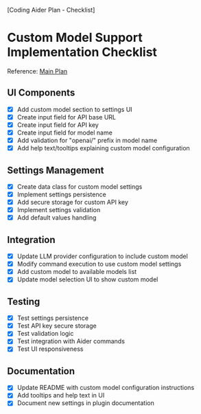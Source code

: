 [Coding Aider Plan - Checklist]

# Custom Model Support Implementation Checklist

Reference: [Main Plan](add_custom_model_support.md)

## UI Components
- [x] Add custom model section to settings UI
- [x] Create input field for API base URL
- [x] Create input field for API key
- [x] Create input field for model name
- [x] Add validation for "openai/" prefix in model name
- [x] Add help text/tooltips explaining custom model configuration

## Settings Management
- [x] Create data class for custom model settings
- [x] Implement settings persistence
- [x] Add secure storage for custom API key
- [x] Implement settings validation
- [x] Add default values handling

## Integration
- [x] Update LLM provider configuration to include custom model
- [x] Modify command execution to use custom model settings
- [x] Add custom model to available models list
- [x] Update model selection UI to show custom model

## Testing
- [x] Test settings persistence
- [x] Test API key secure storage
- [x] Test validation logic
- [x] Test integration with Aider commands
- [x] Test UI responsiveness

## Documentation
- [x] Update README with custom model configuration instructions
- [x] Add tooltips and help text in UI
- [x] Document new settings in plugin documentation
